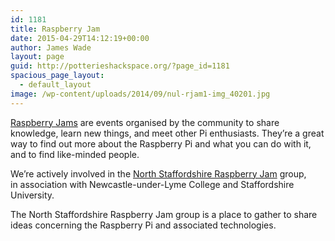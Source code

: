 ```yaml
---
id: 1181
title: Raspberry Jam
date: 2015-04-29T14:12:19+00:00
author: James Wade
layout: page
guid: http://potterieshackspace.org/?page_id=1181
spacious_page_layout:
  - default_layout
image: /wp-content/uploads/2014/09/nul-rjam1-img_40201.jpg
---
```

[Raspberry Jams](https://www.raspberrypi.org/jam/) are events organised by the community to share knowledge, learn new things, and meet other Pi enthusiasts. They’re a great way to find out more about the Raspberry Pi and what you can do with it, and to find like-minded people.

We&#8217;re actively involved in the [North Staffordshire Raspberry Jam](https://www.facebook.com/groups/northstaffs.rjam/) group, in association with Newcastle-under-Lyme College and Staffordshire University.

The North Staffordshire Raspberry Jam group is a place to gather to share ideas concerning the Raspberry Pi and associated technologies.